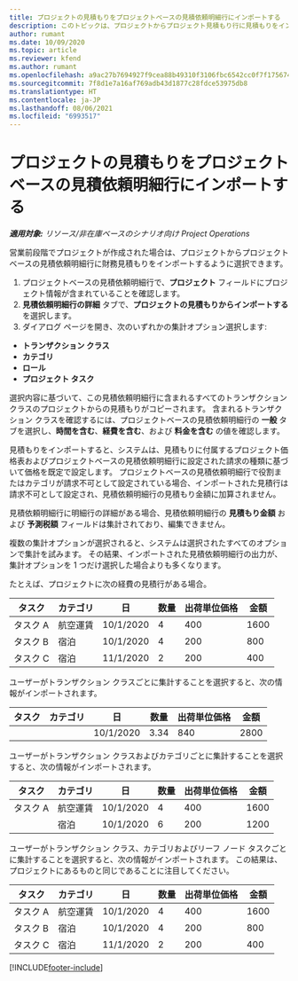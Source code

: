 ```yaml
---
title: プロジェクトの見積もりをプロジェクトベースの見積依頼明細行にインポートする
description: このトピックは、プロジェクトからプロジェクト見積もり行に見積もりをインポートする方法に関する情報を提供します。
author: rumant
ms.date: 10/09/2020
ms.topic: article
ms.reviewer: kfend
ms.author: rumant
ms.openlocfilehash: a9ac27b7694927f9cea88b49310f3106fbc6542cc0f7f1756744b970358c1057
ms.sourcegitcommit: 7f8d1e7a16af769adb43d1877c28fdce53975db8
ms.translationtype: HT
ms.contentlocale: ja-JP
ms.lasthandoff: 08/06/2021
ms.locfileid: "6993517"
---
```

# <a name="import-estimates-for-a-project-to-a-project-quote-line"></a>プロジェクトの見積もりをプロジェクトベースの見積依頼明細行にインポートする

_**適用対象:** リソース/非在庫ベースのシナリオ向け Project Operations_


営業前段階でプロジェクトが作成された場合は、プロジェクトからプロジェクトベースの見積依頼明細行に財務見積もりをインポートするように選択できます。

1. プロジェクトベースの見積依頼明細行で、**プロジェクト** フィールドにプロジェクト情報が含まれていることを確認します。
2. **見積依頼明細行の詳細** タブで、**プロジェクトの見積もりからインポートする** を選択します。
3. ダイアログ ページを開き、次のいずれかの集計オプション選択します:

  - **トランザクション クラス**
  - **カテゴリ**
  - **ロール** 
  - **プロジェクト タスク**

選択内容に基づいて、この見積依頼明細行に含まれるすべてのトランザクション クラスのプロジェクトからの見積もりがコピーされます。 含まれるトランザクション クラスを確認するには、プロジェクトベースの見積依頼明細行の **一般** タブを選択し、**時間を含む**、**経費を含む**、および **料金を含む** の値を確認します。

見積もりをインポートすると、システムは、見積もりに付属するプロジェクト価格表およびプロジェクトベースの見積依頼明細行に設定された請求の種類に基づいて価格を既定で設定します。 プロジェクトベースの見積依頼明細行で役割またはカテゴリが請求不可として設定されている場合、インポートされた見積行は請求不可として設定され、見積依頼明細行の見積もり金額に加算されません。

見積依頼明細行に明細行の詳細がある場合、見積依頼明細行の **見積もり金額** および **予測税額** フィールドは集計されており、編集できません。

複数の集計オプションが選択されると、システムは選択されたすべてのオプションで集計を試みます。 その結果、インポートされた見積依頼明細行の出力が、集計オプションを 1 つだけ選択した場合よりも多くなります。

たとえば、プロジェクトに次の経費の見積行がある場合。

| タスク​ | カテゴリ | 日 | 数量 | 出荷単位価格 | 金額 |
| --- | --- | --- | --- | --- | --- |
| タスク A | 航空運賃 | 10/1/2020 | 4 | 400 | 1600 |
| タスク B | 宿泊 | 10/1/2020 | 4 | 200 | 800 |
| タスク C | 宿泊 | 11/1/2020 | 2 | 200 | 400 |

ユーザーがトランザクション クラスごとに集計することを選択すると、次の情報がインポートされます。

| タスク​ | カテゴリ | 日 | 数量 | 出荷単位価格 | 金額 |
| --- | --- | --- | --- | --- | --- |
| | | 10/1/2020 | 3.34 | 840 | 2800 |

ユーザーがトランザクション クラスおよびカテゴリごとに集計することを選択すると、次の情報がインポートされます。

| タスク​ | カテゴリ | 日 | 数量 | 出荷単位価格 | 金額 |
| --- | --- | --- | --- | --- | --- |
| タスク A | 航空運賃 | 10/1/2020 | 4 | 400 | 1600 |
| | 宿泊 | 10/1/2020 | 6 | 200 | 1200 |

ユーザーがトランザクション クラス、カテゴリおよびリーフ ノード タスクごとに集計することを選択すると、次の情報がインポートされます。 この結果は、プロジェクトにあるものと同じであることに注目してください。

| タスク​ | カテゴリ | 日 | 数量 | 出荷単位価格 | 金額 |
| --- | --- | --- | --- | --- | --- |
| タスク A | 航空運賃 | 10/1/2020 | 4 | 400 | 1600 |
| タスク B | 宿泊 | 10/1/2020 | 4 | 200 | 800 |
| タスク C | 宿泊 | 11/1/2020 | 2 | 200 | 400 |


[!INCLUDE[footer-include](../includes/footer-banner.md)]

